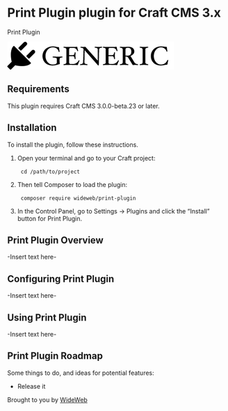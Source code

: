 # Print Plugin plugin for Craft CMS 3.x

Print Plugin

![Screenshot](resources/img/plugin-logo.png)

## Requirements

This plugin requires Craft CMS 3.0.0-beta.23 or later.

## Installation

To install the plugin, follow these instructions.

1. Open your terminal and go to your Craft project:

        cd /path/to/project

2. Then tell Composer to load the plugin:

        composer require wideweb/print-plugin

3. In the Control Panel, go to Settings → Plugins and click the “Install” button for Print Plugin.

## Print Plugin Overview

-Insert text here-

## Configuring Print Plugin

-Insert text here-

## Using Print Plugin

-Insert text here-

## Print Plugin Roadmap

Some things to do, and ideas for potential features:

* Release it

Brought to you by [WideWeb](WideWeb.pro)
